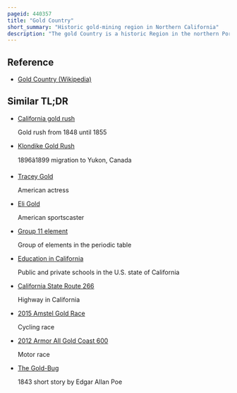 ```yaml
---
pageid: 440357
title: "Gold Country"
short_summary: "Historic gold-mining region in Northern California"
description: "The gold Country is a historic Region in the northern Portion of the united States. S. State of California, that is primarily on the western Slope of the Sierra Nevada. It is famed for the Mineral Deposits and Gold Mines that attracted Waves of Immigrants known as the 49Ers during the 1849 California Gold Rush."
---
```


## Reference

- [Gold Country (Wikipedia)](https://en.wikipedia.org/?curid=440357)

## Similar TL;DR

- [California gold rush](/tldr/en/california-gold-rush)

  Gold rush from 1848 until 1855

- [Klondike Gold Rush](/tldr/en/klondike-gold-rush)

  1896â1899 migration to Yukon, Canada

- [Tracey Gold](/tldr/en/tracey-gold)

  American actress

- [Eli Gold](/tldr/en/eli-gold)

  American sportscaster

- [Group 11 element](/tldr/en/group-11-element)

  Group of elements in the periodic table

- [Education in California](/tldr/en/education-in-california)

  Public and private schools in the U.S. state of California

- [California State Route 266](/tldr/en/california-state-route-266)

  Highway in California

- [2015 Amstel Gold Race](/tldr/en/2015-amstel-gold-race)

  Cycling race

- [2012 Armor All Gold Coast 600](/tldr/en/2012-armor-all-gold-coast-600)

  Motor race

- [The Gold-Bug](/tldr/en/the-gold-bug)

  1843 short story by Edgar Allan Poe
